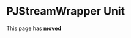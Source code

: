 # PJStreamWrapper Unit

This page has [**moved**](https://lib-docs.delphidabbler.com/Streams/3/API/PJStreamWrapper)